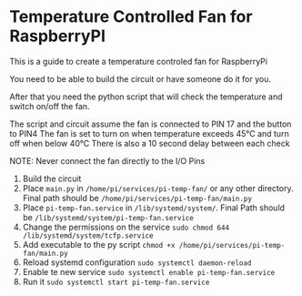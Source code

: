 # Temperature Controlled Fan for RaspberryPI

This is a guide to create a temperature controled fan for RaspberryPi

You need to be able to build the circuit or have someone do it for you.

After that you need the python script that will check the temperature and switch on/off the fan.

The script and circuit assume the fan is connected to PIN 17 and the button to PIN4
The fan is set to turn on when temperature exceeds 45°C and turn off when below 40°C
There is also a 10 second delay between each check


NOTE: Never connect the fan directly to the I/O Pins

1. Build the circuit
2. Place `main.py` in `/home/pi/services/pi-temp-fan/` or any other directory. 
   Final path should be `/home/pi/services/pi-temp-fan/main.py`
3. Place `pi-temp-fan.service` in `/lib/systemd/system/`.
   Final Path should be `/lib/systemd/system/pi-temp-fan.service`
4. Change the permissions on the service
   `sudo chmod 644 /lib/systemd/system/tcfp.service`
5. Add executable to the py script
   `chmod +x /home/pi/services/pi-temp-fan/main.py`
6. Reload systemd configuration
   `sudo systemctl daemon-reload`
7. Enable te new service
   `sudo systemctl enable pi-temp-fan.service`
8. Run it
   `sudo systemctl start pi-temp-fan.service`



